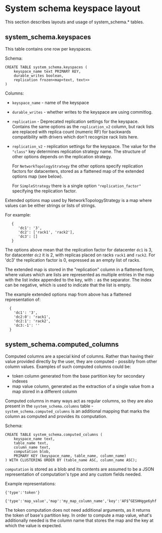 # System schema keyspace layout

This section describes layouts and usage of system\_schema.* tables.

## system\_schema.keyspaces

This table contains one row per keyspaces.

Schema:

```
CREATE TABLE system_schema.keyspaces (
    keyspace_name text PRIMARY KEY,
    durable_writes boolean,
    replication frozen<map<text, text>>
)
```

Columns:

* `keyspace_name` - name of the keyspace
* `durable_writes` - whether writes to the keyspace are using commitlog.
* `replication` - Deprecated replication settings for the keyspace. Contains the same options as
                  the `replication_v2` column, but rack lists are replaced with replica count (numeric RF)
                  for backwards compatibility with drivers which don't recognize rack lists here.
* `replication_v2` - replication settings for the keyspace. The value for the `"class"` key determines
   replication strategy name. The structure of other options depends
   on the replication strategy.

   For `NetworkTopologyStrategy` the other options specify replication factors for datacenters,
   stored as a flattened map of the extended options map (see below).

   For `SimpleStrategy` there is a single option `"replication_factor"` specifying the replication factor.

Extended options map used by NetworkTopologyStrategy is a map where values can be either strings or lists of strings.

For example:


```
   {
      'dc1': '3',
      'dc2': ['rack1', 'rack2'],
      'dc3': []
   }
```

The options above mean that the replication factor for datacenter `dc1` is 3, for datacenter `dc2` it is 2,
with replicas placed on racks `rack1` and `rack2`. For 'dc3' the replication factor is 0, expressed as an empty list of racks.

The extended map is stored in the "replication" column in a flattened form, where values which are lists
are represented as multiple entries in the map with the list index appended to the key, with `:` as the separator.
The index can be negative, which is used to indicate that the list is empty.

The example extended options map from above has a flattened representation of:

```
  {
    'dc1': '3',
    'dc2:0': 'rack1',
    'dc2:1': 'rack2',
    'dc3:-1': ''
  }
```

## system\_schema.computed\_columns

Computed columns are a special kind of columns. Rather than having their value provided directly
by the user, they are computed - possibly from other column values. Examples of such computed
columns could be:
 * token column generated from the base partition key for secondary indexes
 * map value column, generated as the extraction of a single value from a map stored in a different column

Computed columns in many ways act as regular columns, so they are also present in the `system_schema.columns` table -
`system_schema.computed_columns` is an additional mapping that marks the column as computed and provides its computation.

Schema:
~~~
CREATE TABLE system_schema.computed_columns (
    keyspace_name text,
    table_name text,
    column_name text,
    computation blob,
    PRIMARY KEY (keyspace_name, table_name, column_name)
) WITH CLUSTERING ORDER BY (table_name ASC, column_name ASC);
~~~

`computation` is stored as a blob and its contents are assumed to be a JSON representation of computation's type
and any custom fields needed.

Example representations:
~~~
{'type':'token'}

{'type':'map_value','map':'my_map_column_name','key':'AF$^GESHHgge6yhf'}
~~~

The token computation does not need additional arguments, as it returns the token of base's partition key.
In order to compute a map value, what's additionally needed is the column name that stores the map and the key
at which the value is expected.

